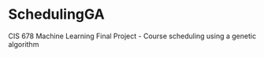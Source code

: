 # SchedulingGA
CIS 678 Machine Learning Final Project - Course scheduling using a genetic algorithm
